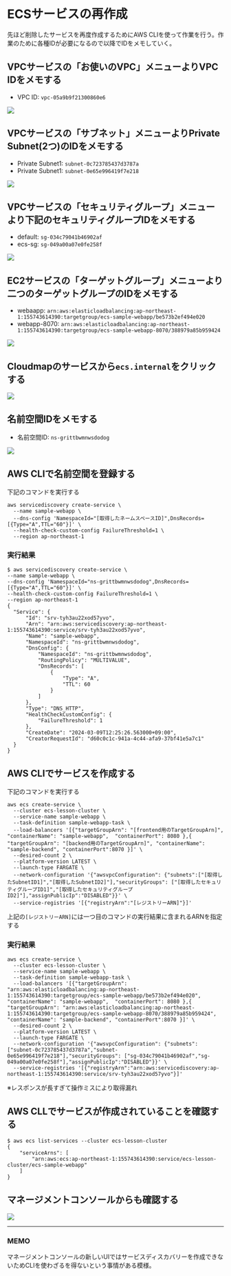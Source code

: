 # ECSサービスの再作成

先ほど削除したサービスを再度作成するためにAWS CLIを使って作業を行う。作業のために各種IDが必要になるので以降でIDをメモしていく。

## VPCサービスの「お使いのVPC」メニューよりVPC IDをメモする

- VPC ID: `vpc-05a9b9f21300860e6`

![](images/19/01.png)

## VPCサービスの「サブネット」メニューよりPrivate Subnet(2つ)のIDをメモする

- Private Subnet1: `subnet-0c723785437d3787a`
- Private Subnet1: `subnet-0e65e996419f7e218`

![](images/19/02.png)

## VPCサービスの「セキュリティグループ」メニューより下記のセキュリティグループIDをメモする

- default: `sg-034c79041b46902af`
- ecs-sg: `sg-049a00a07e0fe258f`

![](images/19/03.png)

## EC2サービスの「ターゲットグループ」メニューより二つのターゲットグループのIDをメモする

- webaapp: `arn:aws:elasticloadbalancing:ap-northeast-1:155743614390:targetgroup/ecs-sample-webapp/be573b2ef494e020`
- webapp-8070: `arn:aws:elasticloadbalancing:ap-northeast-1:155743614390:targetgroup/ecs-sample-webapp-8070/388979a85b959424`

![](images/19/04.png)

## Cloudmapのサービスから`ecs.internal`をクリックする

![](images/19/05.png)

## 名前空間IDをメモする

- 名前空間ID: `ns-grittbwmnwsdodog`

![](images/19/06.png)

## AWS CLIで名前空間を登録する

下記のコマンドを実行する

```
aws servicediscovery create-service \
  --name sample-webapp \
  --dns-config 'NamespaceId="[取得したネームスペースID]",DnsRecords=[{Type="A",TTL="60"}]' \
  --health-check-custom-config FailureThreshold=1 \
  --region ap-northeast-1
```

### 実行結果

  ```
$ aws servicediscovery create-service \
  --name sample-webapp \
  --dns-config 'NamespaceId="ns-grittbwmnwsdodog",DnsRecords=[{Type="A",TTL="60"}]' \
  --health-check-custom-config FailureThreshold=1 \
  --region ap-northeast-1
{
    "Service": {
        "Id": "srv-tyh3au22xod57yvo",
        "Arn": "arn:aws:servicediscovery:ap-northeast-1:155743614390:service/srv-tyh3au22xod57yvo",
        "Name": "sample-webapp",
        "NamespaceId": "ns-grittbwmnwsdodog",
        "DnsConfig": {
            "NamespaceId": "ns-grittbwmnwsdodog",
            "RoutingPolicy": "MULTIVALUE",
            "DnsRecords": [
                {
                    "Type": "A",
                    "TTL": 60
                }
            ]
        },
        "Type": "DNS_HTTP",
        "HealthCheckCustomConfig": {
            "FailureThreshold": 1
        },
        "CreateDate": "2024-03-09T12:25:26.563000+09:00",
        "CreatorRequestId": "d60c0c1c-941a-4c44-afa9-37bf41e5a7c1"
    }
}
```

## AWS CLIでサービスを作成する

下記のコマンドを実行する

```
aws ecs create-service \
  --cluster ecs-lesson-cluster \
  --service-name sample-webapp \
  --task-definition sample-webapp-task \
  --load-balancers '[{"targetGroupArn": "[frontend用のTargetGroupArn]", "containerName": "sample-webapp",  "containerPort": 8080 },{ "targetGroupArn": "[backend用のTargetGroupArn]", "containerName": "sample-backend", "containerPort":8070 }]' \
  --desired-count 2 \
  --platform-version LATEST \
  --launch-type FARGATE \
  --network-configuration '{"awsvpcConfiguration": {"subnets":["[取得したSubnetID1]","[取得したSubnetID2]"],"securityGroups": ["[取得したセキュリティグループID1]","[取得したセキュリティグループID2]"],"assignPublicIp":"DISABLED"}}' \
  --service-registries '[{"registryArn":"[レジストリーARN]"}]'
```

上記の`[レジストリーARN]`には一つ目のコマンドの実行結果に含まれるARNを指定する

### 実行結果

```
aws ecs create-service \
  --cluster ecs-lesson-cluster \
  --service-name sample-webapp \
  --task-definition sample-webapp-task \
  --load-balancers '[{"targetGroupArn": "arn:aws:elasticloadbalancing:ap-northeast-1:155743614390:targetgroup/ecs-sample-webapp/be573b2ef494e020", "containerName": "sample-webapp",  "containerPort": 8080 },{ "targetGroupArn": "arn:aws:elasticloadbalancing:ap-northeast-1:155743614390:targetgroup/ecs-sample-webapp-8070/388979a85b959424", "containerName": "sample-backend", "containerPort":8070 }]' \
  --desired-count 2 \
  --platform-version LATEST \
  --launch-type FARGATE \
  --network-configuration '{"awsvpcConfiguration": {"subnets":["subnet-0c723785437d3787a","subnet-0e65e996419f7e218"],"securityGroups": ["sg-034c79041b46902af","sg-049a00a07e0fe258f"],"assignPublicIp":"DISABLED"}}' \
  --service-registries '[{"registryArn":"arn:aws:servicediscovery:ap-northeast-1:155743614390:service/srv-tyh3au22xod57yvo"}]'
  ```

※レスポンスが長すぎて操作ミスにより取得漏れ

## AWS CLLでサービスが作成されていることを確認する

```
$ aws ecs list-services --cluster ecs-lesson-cluster
{
    "serviceArns": [
        "arn:aws:ecs:ap-northeast-1:155743614390:service/ecs-lesson-cluster/ecs-sample-webapp"
    ]
}
```

## マネージメントコンソールからも確認する

![](images/19/07.png)


---

### MEMO

マネージメントコンソールの新しいUIではサービスディスカバリーを作成できないためCLIを使わざるを得ないという事情がある模様。